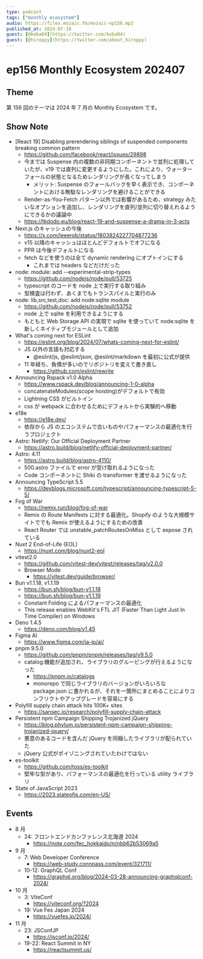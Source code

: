 ```yaml
---
type: podcast
tags: ["monthly ecosystem"]
audio: https://files.mozaic.fm/mozaic-ep156.mp3
published_at: 2024-07-18
guest: [@koba04](https://twitter.com/koba04)
guest: [@hiroppy](https://twitter.com/about_hiroppy)
---
```


# ep156 Monthly Ecosystem 202407

## Theme

第 156 回のテーマは 2024 年 7 月の Monthly Ecosystem です。

## Show Note

- [React 19] Disabling prerendering siblings of suspended components breaking common pattern
  - https://github.com/facebook/react/issues/29898
  - 今までは Suspense 内の複数の非同期コンポーネントで並列に処理していたが、v19 では直列に変更するようにした。これにより、ウォーターフォールの状態となるためレンダリングが長くなってしまう
    - メリット: Suspense のフォールバックを早く表示でき、コンポーネントにおける無駄なレンダリングを避けることができる
  - Render-as-You-Fetch パターン以外では影響があるため、strategy みたいなオプションを追加し、レンダリングを直列/並列に切り替えれるようにできるかの議論中
  - https://tkdodo.eu/blog/react-19-and-suspense-a-drama-in-3-acts
- Next.js のキャッシュの今後
  - https://x.com/leeerob/status/1803824227704877236
  - v15 以降のキャッシュはほとんどデフォルトでオフになる
  - PPR は今後デフォルトになる
  - fetch などを使うのは全て dynamic rendering にオプトインにする
    - これまでは headers などだけだった
- node: module: add --experimental-strip-types
  - https://github.com/nodejs/node/pull/53725
  - typescript のコードを node 上で実行する取り組み
  - 型検査は行わず、あくまでもトランスパイルと実行のみ
- node: lib,src,test,doc: add node:sqlite module
  - https://github.com/nodejs/node/pull/53752
  - node 上で sqlite を利用できるようにする
  - もともと Web Storage API の実現で sqlite を使っていて node:sqlite を新しくネイティブモジュールとして追加
- What's coming next for ESLint
  - https://eslint.org/blog/2024/07/whats-coming-next-for-eslint/
  - JS 以外の言語も対応する
    - @eslint/js, @eslint/json, @eslint/markdown を最初に公式が提供
  - 11 年経ち、負債が多いのでリポジトリを変えて書き直し
    - ​​https://github.com/eslint/rewrite
- Announcing Rspack v1.0 Alpha
  - https://www.rspack.dev/blog/announcing-1-0-alpha
  - concatenateModules(scope hoisting)がデフォルトで有効
  - Lightning CSS がビルトイン
  - css が webpack に合わせるためにデフォルトから実験的へ移動
- e18e
  - https://e18e.dev/
  - 依存から JS のエコシステムで古いものやパフォーマンスの最適化を行うプロジェクト
- Astro: Netlify: Our Official Deployment Partner
  - https://astro.build/blog/netlify-official-deployment-partner/
- Astro: 4.11
  - https://astro.build/blog/astro-4110/
  - 500.astro ファイルで error が受け取れるようになった
  - Code コンポーネントに Shiki の transformer を渡せるようになった
- Announcing TypeScript 5.5
  - https://devblogs.microsoft.com/typescript/announcing-typescript-5-5/
- Fog of War
  - https://remix.run/blog/fog-of-war
  - Remix の Route Manifests に対する最適化。Shopify のような大規模サイトででも Remix が使えるようにするための改善
  - React Router では unstable_patchRoutesOnMiss として expose されている
- Nuxt 2 End-of-Life (EOL)
  - https://nuxt.com/blog/nuxt2-eol
- vitest2.0
  - https://github.com/vitest-dev/vitest/releases/tag/v2.0.0
  - Browser Mode
    - https://vitest.dev/guide/browser/
- Bun v1.1.18, v1.1.19
  - https://bun.sh/blog/bun-v1.1.18
  - https://bun.sh/blog/bun-v1.1.19
  - Constant Folding によるパフォーマンスの最適化
  - This release enables WebKit's FTL JIT (Faster Than Light Just In Time Compiler) on Windows
- Deno 1.4.5
  - https://deno.com/blog/v1.45
- Figma AI
  - https://www.figma.com/ja-jp/ai/
- pnpm 9.5.0
  - https://github.com/pnpm/pnpm/releases/tag/v9.5.0
  - catalog:機能が追加され、ライブラリのグルーピングが行えるようになった
    - https://pnpm.io/catalogs
    - monorepo で同じライブラリのバージョンがいろいろな package.json に書かれるが、それを一箇所にまとめることによりコンフリクトやアップグレードを容易にする
- Polyfill supply chain attack hits 100K+ sites
  - https://sansec.io/research/polyfill-supply-chain-attack
- Persistent npm Campaign Shipping Trojanized jQuery
  - https://blog.phylum.io/persistent-npm-campaign-shipping-trojanized-jquery/
  - 悪意のあるコードを含んだ jQuery を同梱したライブラリが配られていた
  - jQuery 公式がポイゾニングされていたわけではない
- es-toolkit
  - https://github.com/toss/es-toolkit
  - 堅牢な型があり、パフォーマンスの最適化を行っている utility ライブラリ
- State of JavaScript 2023
  - https://2023.stateofjs.com/en-US/

## Events

- 8 月
  - 24: フロントエンドカンファレンス北海道 2024
    - https://note.com/fec_hokkaido/n/nbb62b53069a5
- 9 月
  - 7: Web Developer Conference
    - https://web-study.connpass.com/event/321711/
  - 10-12: GraphQL Conf
    - https://graphql.org/blog/2024-03-28-announcing-graphqlconf-2024/
- 10 月
  - 3: ViteConf
    - https://viteconf.org/?2024
  - 19: Vue Fes Japan 2024
    - https://vuefes.jp/2024/
- 11 月
  - 23: JSConfJP
    - https://jsconf.jp/2024/
  - 19-22: React Summit in NY
    - https://reactsummit.us/
